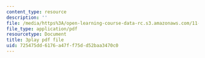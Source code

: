 ```yaml
---
content_type: resource
description: ''
file: /media/https%3A/open-learning-course-data-rc.s3.amazonaws.com/11-601-introduction-to-environmental-policy-and-planning-fall-2016/725475dd6176a47ff75dd52baa3470c0_QNchkFi-VrE.pdf
file_type: application/pdf
resourcetype: Document
title: 3play pdf file
uid: 725475dd-6176-a47f-f75d-d52baa3470c0
---
```

